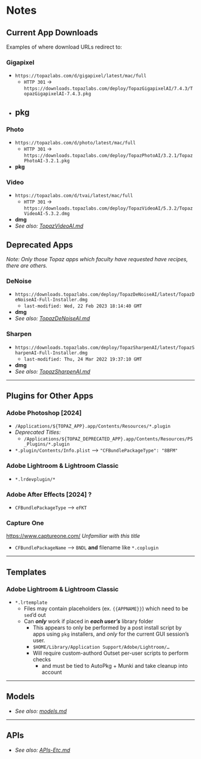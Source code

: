 # Notes

## Current App Downloads

Examples of where download URLs redirect to:

### Gigapixel

- `https://topazlabs.com/d/gigapixel/latest/mac/full`
  - `HTTP 301` → `https://downloads.topazlabs.com/deploy/TopazGigapixelAI/7.4.3/TopazGigapixelAI-7.4.3.pkg`
- **pkg**
  - 

### Photo

- `https://topazlabs.com/d/photo/latest/mac/full`
  - `HTTP 301` → `https://downloads.topazlabs.com/deploy/TopazPhotoAI/3.2.1/TopazPhotoAI-3.2.1.pkg`
- **pkg**

### Video

- `https://topazlabs.com/d/tvai/latest/mac/full`
  - `HTTP 301` → `https://downloads.topazlabs.com/deploy/TopazVideoAI/5.3.2/TopazVideoAI-5.3.2.dmg`
- **dmg**
- _See also: [TopazVideoAI.md](./TopazVideoAI.md)_


## Deprecated Apps
_Note: Only those Topaz apps which faculty have requested have recipes, there are others._

### DeNoise

- `https://downloads.topazlabs.com/deploy/TopazDeNoiseAI/latest/TopazDeNoiseAI-Full-Installer.dmg`
  - `last-modified: Wed, 22 Feb 2023 18:14:40 GMT`
- **dmg**
- _See also: [TopazDeNoiseAI.md](./TopazDeNoiseAI.md)_

### Sharpen

- `https://downloads.topazlabs.com/deploy/TopazSharpenAI/latest/TopazSharpenAI-Full-Installer.dmg`
  - `last-modified: Thu, 24 Mar 2022 19:37:10 GMT`
- **dmg**
- _See also: [TopazSharpenAI.md](./TopazSharpenAI.md)_

- - - 

## Plugins for Other Apps

### Adobe Photoshop [2024]

- `/Applications/${TOPAZ_APP}.app/Contents/Resources/*.plugin`
- _Deprecated Titles:_
  - `/Applications/${TOPAZ_DEPRECATED_APP}.app/Contents/Resources/PS_Plugins/*.plugin`
- `*.plugin/Contents/Info.plist` --> `"CFBundlePackageType": "8BFM"`

### Adobe Lightroom & Lightroom Classic

- `*.lrdevplugin/*`

### Adobe After Effects [2024] ?

- `CFBundlePackageType` --> `eFKT`

### Capture One
https://www.captureone.com/
_Unfamiliar with this title_
- `CFBundlePackageName` --> `BNDL` **and** filename like `*.coplugin`


- - - 

## Templates

### Adobe Lightroom & Lightroom Classic

- `*.lrtemplate`
  - Files may contain placeholders (ex. `{{APPNAME}}`) which need to be `sed`’d out
  - Can _**only**_ work if placed in _**each user’s**_ library folder
    - This appears to only be performed by a post install script by apps using `pkg` installers, and _only_ for the current GUI session’s user.
    - `$HOME/Library/Application Support/Adobe/Lightroom/…`
    - Will require custom-authord Outset per-user scripts to perform checks
      - and must be tied to AutoPkg + Munki and take cleanup into account

- - - 

## Models

- _See also: [models.md](./models.md)_

- - - 

## APIs

- _See also: [APIs-Etc.md](./APIs-Etc.md)_
